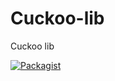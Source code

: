 # Cuckoo-lib
Cuckoo lib

 [![Packagist](https://img.shields.io/badge/Cuckoo-green.svg)](https://github.com/old-traveler/Cuckoo-building)&nbsp;&nbsp;
